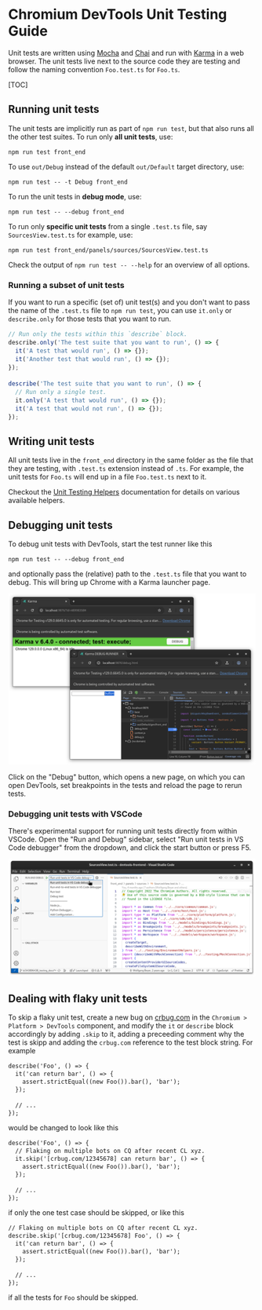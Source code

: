 # Chromium DevTools Unit Testing Guide

Unit tests are written using [Mocha](https://mochajs.org/) and
[Chai](https://www.chaijs.com/) and run with
[Karma](https://karma-runner.github.io/latest/index.html) in a web
browser. The unit tests live next to the source code they are
testing and follow the naming convention `Foo.test.ts` for `Foo.ts`.

[TOC]

## Running unit tests

The unit tests are implicitly run as part of `npm run test`,
but that also runs all the other test suites. To run only
**all unit tests**, use:

```
npm run test front_end
```

To use `out/Debug` instead of the default `out/Default` target
directory, use:

```
npm run test -- -t Debug front_end
```

To run the unit tests in **debug mode**, use:

```
npm run test -- --debug front_end
```

To run only **specific unit tests** from a single `.test.ts`
file, say `SourcesView.test.ts` for example, use:

```
npm run test front_end/panels/sources/SourcesView.test.ts
```

Check the output of `npm run test -- --help` for an overview of
all options.

### Running a subset of unit tests

If you want to run a specific (set of) unit test(s) and you don't want
to pass the name of the `.test.ts` file to `npm run test`, you can use
`it.only` or `describe.only` for those tests that you want to run.

```js
// Run only the tests within this `describe` block.
describe.only('The test suite that you want to run', () => {
  it('A test that would run', () => {});
  it('Another test that would run', () => {});
});

describe('The test suite that you want to run', () => {
  // Run only a single test.
  it.only('A test that would run', () => {});
  it('A test that would not run', () => {});
});
```

## Writing unit tests

All unit tests live in the `front_end` directory in the same folder as
the file that they are testing, with `.test.ts` extension instead of
`.ts`. For example, the unit tests for `Foo.ts` will end up in a file
`Foo.test.ts` next to it.

Checkout the [Unit Testing Helpers](../../front_end/testing/README.md)
documentation for details on various available helpers.

## Debugging unit tests

To debug unit tests with DevTools, start the test runner like this

```
npm run test -- --debug front_end
```

and optionally pass the (relative) path to the `.test.ts` file that
you want to debug. This will bring up Chrome with a Karma launcher
page.

![Debugging unit tests with DevTools](../../docs/images/debugging-unit-tests-with-devtools.png "Debugging unit tests with DevTools")

Click on the "Debug" button, which opens a new page, on which
you can open DevTools, set breakpoints in the tests and reload the
page to rerun tests.

### Debugging unit tests with VSCode

There's experimental support for running unit tests directly from
within VSCode. Open the "Run and Debug" sidebar, select "Run unit tests
in VS Code debugger" from the dropdown, and click the start button or
press F5.

![Debugging unit tests with VSCode](../../docs/images/debugging-unit-tests-with-vscode.png "Debugging unit tests with VSCode")

## Dealing with flaky unit tests

To skip a flaky unit test, create a new bug on [crbug.com](https://crbug.com) in the
`Chromium > Platform > DevTools` component, and modify the `it` or `describe`
block accordingly by adding `.skip` to it, adding a preceeding comment
why the test is skipp and adding the `crbug.com` reference to the test
block string. For example

```
describe('Foo', () => {
  it('can return bar', () => {
    assert.strictEqual((new Foo()).bar(), 'bar');
  });

  // ...
});
```

would be changed to look like this

```
describe('Foo', () => {
  // Flaking on multiple bots on CQ after recent CL xyz.
  it.skip('[crbug.com/12345678] can return bar', () => {
    assert.strictEqual((new Foo()).bar(), 'bar');
  });

  // ...
});
```

if only the one test case should be skipped, or like this

```
// Flaking on multiple bots on CQ after recent CL xyz.
describe.skip('[crbug.com/12345678] Foo', () => {
  it('can return bar', () => {
    assert.strictEqual((new Foo()).bar(), 'bar');
  });

  // ...
});
```

if all the tests for `Foo` should be skipped.
